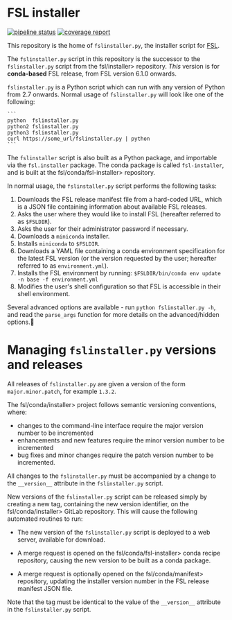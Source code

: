 # FSL installer


[![pipeline status](https://git.fmrib.ox.ac.uk/fsl/conda/installer/badges/master/pipeline.svg)](https://git.fmrib.ox.ac.uk/fsl/conda/installer/-/commits/master)
[![coverage report](https://git.fmrib.ox.ac.uk/fsl/conda/installer/badges/master/coverage.svg)](https://git.fmrib.ox.ac.uk/fsl/conda/installer/-/commits/master)


This repository is the home of `fslinstaller.py`, the installer script for
[FSL](https://fsl.fmrib.ox.ac.uk/fsl/fslwiki/).


The `fslinstaller.py` script in this repository is the successor to the
`fslinstaller.py` script from the fsl/installer> repository.  _This_ version
is for **conda-based** FSL release, from FSL version 6.1.0 onwards.


`fslinstaller.py`  is a Python script which can run with any version of
Python from 2.7 onwards. Normal usage of `fslinstaller.py` will look like
one of the following:

    ```
    python  fslinstaller.py
    python2 fslinstaller.py
    python3 fslinstaller.py
    curl https://some_url/fslinstaller.py | python
    ```


The `fslinstaller` script is also built as a Python package, and importable
via the `fsl.installer` package.  The conda package is called `fsl-installer`,
and is built at the fsl/conda/fsl-installer> repository.


In normal usage, the `fslinstaller.py` script performs the following tasks:
 1. Downloads the FSL release manifest file from a hard-coded URL, which is a
    JSON file containing information about available FSL releases.
 2. Asks the user where they would like to install FSL (hereafter referred to
    as `$FSLDIR`).
 3. Asks the user for their administrator password if necessary.
 4. Downloads a `miniconda` installer.
 5. Installs `miniconda` to `$FSLDIR`.
 6. Downloads a YAML file containing a conda environment specification for
    the latest FSL version (or the version requested by the user; hereafter
    referred to as `environment.yml`).
 7. Installs the FSL environment by running:
       `$FSLDIR/bin/conda env update -n base -f environment.yml`
 8. Modifies the user's shell configuration so that FSL is accessible in
    their shell environment.


Several advanced options are available - run `python fslinstaller.py -h`, and
read the `parse_args` function for more details on the advanced/hidden options.


# Managing `fslinstaller.py` versions and releases


All releases of `fslinstaller.py` are given a version of the form
`major.minor.patch`, for example `1.3.2`.

The fsl/conda/installer> project follows semantic versioning conventions,
where:
 - changes to the command-line interface require the major version number
   to be incremented
 - enhancements and new features require the minor version number to be
   incremented
 - bug fixes and minor changes require the patch version number to be
   incremented.

All changes to the `fslinstaller.py` must be accompanied by a change to the
`__version__` attribute in the `fslinstaller.py` script.


New versions of the `fslinstaller.py` script can be released simply by
creating a new tag, containing the new version identifier, on the
fsl/conda/installer> GitLab repository. This will cause the following
automated routines to run:

 - The new version of the `fslinstaller.py` script is deployed to a web server,
   available for download.

 - A merge request is opened on the fsl/conda/fsl-installer> conda recipe
   repository, causing the new version to be built as a conda package.

 - A merge request is optionally opened on the fsl/conda/manifest> repository,
   updating the installer version number in the FSL release manifest JSON
   file.


Note that the tag must be identical to the value of the `__version__`
attribute in the `fslinstaller.py` script.
